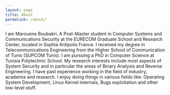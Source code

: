 ```yaml
---
layout: page
title: About
permalink: /about/
---
```


I am Marouene Boubakri. A Post-Master student in Computer Systems and Communications Security at the EURECOM Graduate School and Research Center, located in Sophia Antipolis France. I received my degree in Telecommunications Engineering from the Higher School of Communication of Tunis (SUPCOM Tunis). I am pursuing a PhD in Computer Science at Tunisia Polytechnic School.
My research interests include most aspects of System Security and in particular the areas of Binary Analysis and Reverse Engineering. 
I have past experience working in the field of industry, academia and research.
I enjoy doing things in various fields like: Operating System Development, Linux Kernel internals, Bugs exploitation and other low-level stuff.